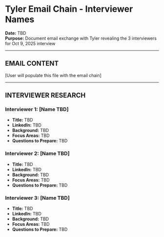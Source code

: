 # Tyler Email Chain - Interviewer Names

**Date:** TBD  
**Purpose:** Document email exchange with Tyler revealing the 3 interviewers for Oct 9, 2025 interview

---

## EMAIL CONTENT

[User will populate this file with the email chain]

---

## INTERVIEWER RESEARCH

### Interviewer 1: [Name TBD]
- **Title:** TBD
- **LinkedIn:** TBD
- **Background:** TBD
- **Focus Areas:** TBD
- **Questions to Prepare:** TBD

### Interviewer 2: [Name TBD]
- **Title:** TBD
- **LinkedIn:** TBD
- **Background:** TBD
- **Focus Areas:** TBD
- **Questions to Prepare:** TBD

### Interviewer 3: [Name TBD]
- **Title:** TBD
- **LinkedIn:** TBD
- **Background:** TBD
- **Focus Areas:** TBD
- **Questions to Prepare:** TBD

